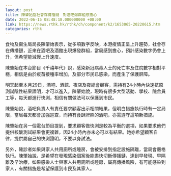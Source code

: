 ```yaml
---
layout: post
title: 陳肇始指社會存傳播鏈　對酒吧爆群組感擔心
date: 2022-06-15 08:48:18.000000000 +08:00
link: https://news.rthk.hk/rthk/ch/component/k2/1653065-20220615.htm
categories: rthk
---
```


食物及衞生局局長陳肇始表示，從多項數字反映，本港疫情正呈上升趨勢，社會存在傳播鏈，近來在酒吧及酒館出現爆發群組，當局感到擔心，預計感染數字仍會上升，但希望能減慢上升速度。

陳肇始在本台節目《千禧年代》說，感染新冠病毒人士的死亡率及住院數字相對平穩，相信是由於疫苗接種率增加，及部分市民已感染，而產生了保護屏障。

明天起至本月29日，酒吧、酒館、夜店及夜總會顧客，需持有24小時內快速抗原測試陰性結果證明，才可以進入。陳肇始說，現時有很多大型活動、學校、院舍員工等，每天都進行快測，相信有關做法可以保護到市民。

陳肇始說，酒吧負責人有責任要求顧客出示相關結果，但明白措施執行時有一定局限，當局每天都會加強巡查，而持有食肆牌照的酒吧，亦需遵守這項新措施。

陳肇始在另一個電台節目提到，要求顧客做快測是較為平衡的選項，如果要求他們提供核酸測試結果會更複雜，因24小時內亦未必可以有結果。她亦希望顧客自律，提供屬自己的快測證明，不要以身試法。

另外，確診者如果與家人共用廁所或睡房，會被安排到指定設施隔離，當局會嚴格執行。陳肇始說，是希望在發現感染個案後能盡快切斷傳播鏈，達到早發現、早隔離及早治療，如果感染人士與家人共用廁所或睡房，屬高傳播風險，有可能感染到家人，有關措施是希望保護到市民及其家人。
